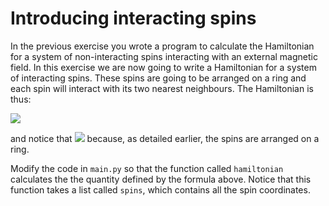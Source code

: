 # Introducing interacting spins

In the previous exercise you wrote a program to calculate the Hamiltonian for a system of non-interacting spins interacting with an external magnetic field.  In this exercise we are now going to write a Hamiltonian for a system of interacting spins.  These spins are going to be arranged on a ring and each spin will interact with its two nearest neighbours.  The Hamiltonian is thus:

![](https://render.githubusercontent.com/render/math?math=-\sum_{i=1}^Ns_is_{i%2B1})

and notice that ![](https://render.githubusercontent.com/render/math?math=s_{N%2B1}=s_1) because, as detailed earlier, the spins are arranged on a ring.

Modify the code in `main.py` so that the function called `hamiltonian` calculates the the quantity defined by the formula above.  Notice that this function takes a list called `spins`, which contains all the spin coordinates.
